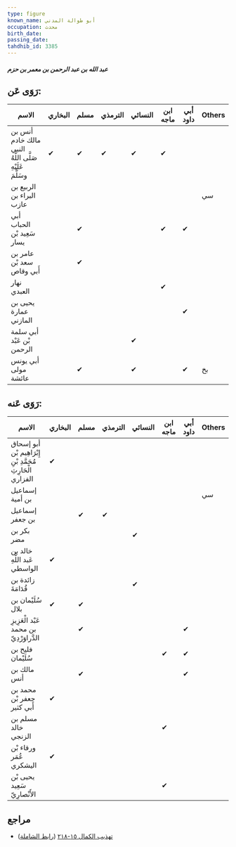 ```yaml
---
type: figure
known_name: أبو طوالة المدني
occupation: محدث
birth_date:
passing_date:
tahdhib_id: 3385
---
```

##### عبد الله بن عبد الرحمن بن معمر بن حزم

## رَوَى عَن:
| الاسم                                                   | البخاري | مسلم | الترمذي | النسائي | ابن ماجه | أبي داود | Others |
| ------------------------------------------------------- | ------- | ---- | ------- | ------- | -------- | -------- | ------ |
| أنس بن مالك خادم النبي صَلَّى اللَّهُ عَلَيْهِ وسَلَّمَ | ✔       | ✔    | ✔       | ✔       | ✔        |          |        |
| الربيع بن البراء بن عازب                                |         |      |         |         |          |          | سي     |
| أبي الحباب سَعِيد بْن يسار                              |         | ✔    |         |         | ✔        | ✔        |        |
| عامر بن سعد بْن أَبي وقاص                               |         | ✔    |         |         |          |          |        |
| نهار العبدي                                             |         |      |         |         | ✔        |          |        |
| يحيى بن عمارة المازني                                   |         |      |         |         |          | ✔        |        |
| أبي سلمة بْن عَبْد الرحمن                               |         |      |         | ✔       |          |          |        |
| أبي يونس مولى عائشة                                     |         | ✔    |         | ✔       |          | ✔        | بخ     |
## رَوَى عَنه:
| الاسم                                                       | البخاري | مسلم | الترمذي | النسائي | ابن ماجه | أبي داود | Others |
| ----------------------------------------------------------- | ------- | ---- | ------- | ------- | -------- | -------- | ------ |
| أبو إسحاق إِبْرَاهِيم بْن مُحَمَّدِ بْنِ الْحَارِثِ الفزاري | ✔       |      |         |         |          |          |        |
| إسماعيل بن أمية                                             |         |      |         |         |          |          | سي     |
| إسماعيل بن جعفر                                             |         | ✔    | ✔       |         |          |          |        |
| بكر بن مضر                                                  |         |      |         | ✔       |          |          |        |
| خالد بن عَبد اللَّهِ الواسطي                                | ✔       |      |         |         |          |          |        |
| زائدة بن قُدَامَةَ                                          |         |      |         | ✔       |          |          |        |
| سُلَيْمان بن بلال                                           | ✔       | ✔    |         |         |          |          |        |
| عَبْد الْعَزِيزِ بن محمد الدَّراوَرْدِيّ                    |         | ✔    |         |         |          | ✔        |        |
| فليح بن سُلَيْمان                                           |         |      |         |         | ✔        | ✔        |        |
| مالك بن أنس                                                 |         | ✔    |         |         |          | ✔        |        |
| محمد بن جعفر بْن أَبي كثير                                  | ✔       |      |         |         |          |          |        |
| مسلم بن خالد الزنجي                                         |         |      |         |         | ✔        |          |        |
| ورقاء بْن عُمَر اليشكري                                     | ✔       |      |         |         |          |          |        |
| يحيى بْن سَعِيد الأَنْصارِيّ                                |         |      |         |         | ✔        |          |        |
## مراجع
- [تهذيب الكمال ١٥-٢١٨](obsidian://open?vault=Tahdhib-al-Kamal&file=Figures/٣٣٨٥-عبد%20الله%20بن%20عبد%20الرحمن%20بن%20معمر%20بن%20حزم) ([رابط الشاملة](https://shamela.ws/book/3722/7702))